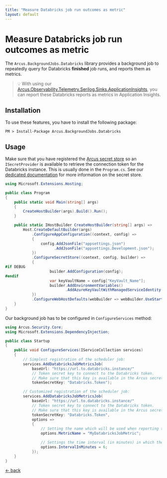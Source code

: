 ```yaml
---
title: "Measure Databricks job run outcomes as metric"
layout: default
---
```


# Measure Databricks job run outcomes as metric

The `Arcus.BackgroundJobs.Databricks` library provides a background job to repeatedly query for Databricks **finished** job runs, and reports them as metrics.

> :bulb: With using our [Arcus.Observability.Telemetry.Serilog.Sinks.ApplicationInsights](https://www.nuget.org/packages/Arcus.Observability.Telemetry.Serilog.Sinks.ApplicationInsights/), you can report these Databricks reports as metrics in Application Insights.

## Installation

To use these features, you have to install the following package:

```shell
PM > Install-Package Arcus.BackgroundJobs.Databricks
```

## Usage

Make sure that you have registered the [Arcus secret store](https://security.arcus-azure.net/features/secret-store/) so an `ISecretProvider` is available to retrieve the connection token for the Databricks instance.
This is usually done in the `Program.cs`. See our [dedicated documentation](https://security.arcus-azure.net/features/secret-store/) for more information on the secret store.

```csharp
using Microsoft.Extensions.Hosting;

public class Program
{
    public static void Main(string[] args)
    {
        CreateHostBuilder(args).Build().Run();
    }

    public static IHostBuilder CreateHostBuilder(string[] args) =>
        Host.CreateDefaultBuilder(args)
            .ConfigureAppConfiguration((context, config) => 
            {
                config.AddJsonFile("appsettings.json")
                      .AddJsonFile("appsettings.Development.json");
            })
            .ConfigureSecretStore((context, config, builder) =>
            {
#if DEBUG
                    builder.AddConfiguration(config);
#endif
                    var keyVaultName = config["KeyVault_Name"];
                    builder.AddEnvironmentVariables()
                           .AddAzureKeyVaultWithManagedServiceIdentity($"https://{keyVaultName}.vault.azure.net");
            })
            .ConfigureWebHostDefaults(webBuilder => webBuilder.UseStartup<Startup>());
    }
}
```

Our background job has to be configured in `ConfigureServices` method:

```csharp
using Arcus.Security.Core;
using Microsoft.Extensions.DependencyInjection;

public class Startup
{
    public void ConfigureServices(IServiceCollection services)
    {
        // Simplest registration of the scheduler job:
        services.AddDatabricksJobMetricsJob(
            baseUrl: "https://url.to.databricks.instance/"
            // Token secret key to connect to the Databricks token.
            // Make sure that this key is available in the Arcus secret store.
            tokenSecretKey: "Databricks.Token");

        // Customized registration of the scheduler job:
        services.AddDatabricksJobMetricsJob(
            baseUrl: "https://url.to.databricks.instance/"
            // Token secret key to connect to the Databricks token.
            // Make sure that this key is available in the Arcus secret store.
            tokenSecretKey: "Databricks.Token",
            options =>
            {
                // Setting the name which will be used when reporting the metric for finished Databricks job runs (default: "Databricks Job Completed").
                options.MetricName = "MyDatabricksJobMetric";

                // Settings the time interval (in minutes) in which the scheduler job should run (default: 5 minutes).
                options.IntervalInMinutes = 6;
            });
    }
}
```

[&larr; back](/)
